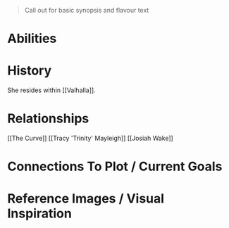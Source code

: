 > Call out for basic synopsis and flavour text

# Abilities

# History
She resides within [[Valhalla]].
# Relationships
[[The Curve]]
[[Tracy 'Trinity' Mayleigh]]
[[Josiah Wake]]

# Connections To Plot / Current Goals

# Reference Images / Visual Inspiration